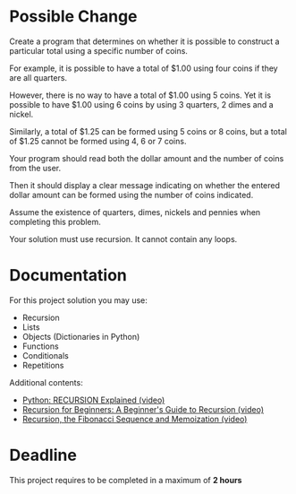 # Possible Change

Create a program that determines on whether it is possible 
to construct a particular total using a specific number of coins. 

For example, it is possible to have a total of $1.00 using four coins if they are all quarters. 

However, there is no way to have a total of $1.00 using 5 coins. 
Yet it is possible to have $1.00 using 6 coins by using 3 quarters, 2 dimes and a nickel. 

Similarly, a total of $1.25 can be formed using 5
coins or 8 coins, but a total of $1.25 cannot be formed using 4, 6 or 7 coins.

Your program should read both the dollar amount and the number of coins from the user. 

Then it should display a clear message indicating on whether the entered dollar amount 
can be formed using the number of coins indicated. 

Assume the existence of quarters, dimes, nickels and pennies when completing this problem. 

Your solution must use recursion. It cannot contain any loops.
		 
# Documentation

For this project solution you may use:

- Recursion
- Lists
- Objects (Dictionaries in Python)
- Functions
- Conditionals
- Repetitions

Additional contents:

- [Python: RECURSION Explained (video)](https://www.youtube.com/watch?v=wMNrSM5RFMc)
- [Recursion for Beginners: A Beginner's Guide to Recursion (video)](https://www.youtube.com/watch?v=AfBqVVKg4GE)
- [Recursion, the Fibonacci Sequence and Memoization (video)](https://www.youtube.com/watch?v=Qk0zUZW-U_M)

# Deadline

This project requires to be completed in a maximum of **2 hours**
